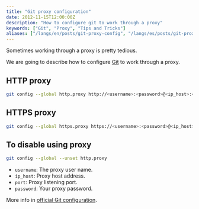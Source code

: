 ```yaml
---
title: "Git proxy configuration"
date: 2012-11-15T12:00:00Z
description: "How to configure git to work through a proxy"
keywords: ["Git", "Proxy", "Tips and Tricks"]
aliases: ["/langs/en/posts/git-proxy-config", "/langs/es/posts/git-proxy-config"]
---
```


Sometimes working through a proxy is pretty tedious.

We are going to describe how to configure [Git](https://git-scm.com) to work through a proxy.

## HTTP proxy

```bash
git config --global http.proxy http://<username>:<password>@<ip_host>:<port>
```

## HTTPS proxy

```bash
git config --global https.proxy https://<username>:<password>@<ip_host>:<port>
```

## To disable using proxy

```bash
git config --global --unset http.proxy
```

* `username`: The proxy user name.
* `ip_host`: Proxy host address.
* `port`: Proxy listening port.
* `password`: Your proxy password.

More info in [official Git configuration](https://git-scm.com/docs/git-config).
